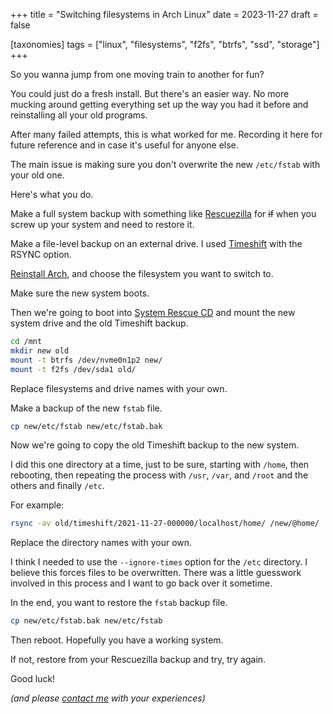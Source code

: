 +++
title = "Switching filesystems in Arch Linux"
date = 2023-11-27
draft = false

[taxonomies]
tags = ["linux", "filesystems", "f2fs", "btrfs", "ssd", "storage"]
+++

So you wanna jump from one moving train to another for fun?

You could just do a fresh install. But there's an easier way. No more mucking around getting everything set up the way you had it before and reinstalling all your old programs.

After many failed attempts, this is what worked for me. Recording it here for future reference and in case it's useful for anyone else.

The main issue is making sure you don't overwrite the new `/etc/fstab` with your old one.

Here's what you do.

Make a full system backup with something like [Rescuezilla](https://rescuezilla.com/) for ~~if~~ when you screw up your system and need to restore it.

Make a file-level backup on an external drive. I used [Timeshift](https://github.com/linuxmint/timeshift) with the RSYNC option.

[Reinstall Arch](/one-does-indeed-simply-install-arch-linux), and choose the filesystem you want to switch to.

Make sure the new system boots.

Then we're going to boot into [System Rescue CD](https://www.system-rescue.org/) and mount the new system drive and the old Timeshift backup.

```bash
cd /mnt
mkdir new old
mount -t btrfs /dev/nvme0n1p2 new/
mount -t f2fs /dev/sda1 old/
```

Replace filesystems and drive names with your own.

Make a backup of the new `fstab` file.

```bash
cp new/etc/fstab new/etc/fstab.bak
```

Now we're going to copy the old Timeshift backup to the new system.

I did this one directory at a time, just to be sure, starting with `/home`, then rebooting, then repeating the process with `/usr`, `/var`, and `/root` and the others and finally `/etc`.

For example:

```bash
rsync -av old/timeshift/2021-11-27-000000/localhost/home/ /new/@home/
```

Replace the directory names with your own.

I think I needed to use the `--ignore-times` option for the `/etc` directory. I believe this forces files to be overwritten. There was a little guesswork involved in this process and I want to go back over it sometime.

In the end, you want to restore the `fstab` backup file.

```bash
cp new/etc/fstab.bak new/etc/fstab
```

Then reboot. Hopefully you have a working system.

If not, restore from your Rescuezilla backup and try, try again.

Good luck!

*(and please [contact me](/about) with your experiences)*




<!-- Boot into the new system and install Timeshift again.

Make a copy of your new `fstab` first.

```
sudo cp /etc/fstab /etc/fstab.bak
```

Then do a restore from within Timeshift and reboot.

It won't work first time. You'll need to restore the new `fstab` from the copy you made earlier.

```
sudo cp /etc/fstab.bak /etc/fstab
```

Then reboot again.

You're done. -->


<!-- 

NOTES: DRAFTS

My Arch setup was stable. I needed something to break. So I decided to switch filesystems.

I'd tried before. But after restoring my files I couldn't get the system to boot.

When I installed I chose f2fs. It works well and it's fast and it apparently doesn't wear down my solid state drive as fast. 

-->